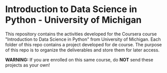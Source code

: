 # Introduction to Data Science in Python - University of Michigan

This repository contains the activities developed for the Coursera course "Introduction to Data Science in Python" from University of Michigan. Each folder of this repo contains a project developed for de course. The purpose of this repo is to organize the deliverables and store them for later access.

**WARNING:** If you are enrolled on this same course, do **NOT** send these projects as your own!
